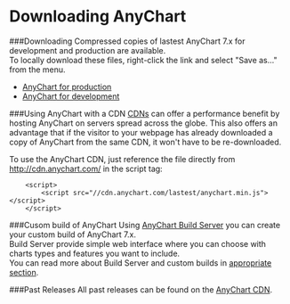 Downloading AnyChart
====================
  
###Downloading
Compressed copies of lastest AnyChart 7.x for development and production are available.  
To locally download these files, right-click the link and select "Save as..." from the menu.
  
  
* <a href="http://cdn.anychart.com/js/lastest/anychart.min.js">AnyChart for production</a>
* <a href="http://cdn.anychart.com/js/lastest/anychart.dev.min.js">AnyChart for development</a>


###Using AnyChart with a CDN
<a href="http://en.wikipedia.org/wiki/Content_delivery_network">CDNs</a> can offer a performance benefit by hosting AnyChart on servers spread across the globe.
This also offers an advantage that if the visitor to your webpage has already downloaded a copy of AnyChart from the same CDN,
it won't have to be re-downloaded.  
  
 
To use the AnyChart CDN, just reference the file directly from http://cdn.anychart.com/ in the script tag:
```
    <script>
        <script src="//cdn.anychart.com/lastest/anychart.min.js"></script>
    </script>
```
  
  

###Cusom build of AnyChart
Using <a href="build.anychart.com">AnyChart Build Server</a> you can create your custom build of AnyChart 7.x.<br>
Build Server provide simple web interface where you can choose with charts types and features you want to include.<br>
You can read more about Build Server and custom builds in <a href="./Environment/Build_Server">appropriate section</a>.
  
  

###Past Releases
All past releases can be found on the <a href="http://cdn.anychart.com/code/index.html">AnyChart CDN</a>.




